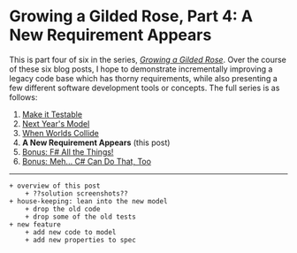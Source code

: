 Growing a Gilded Rose, Part 4: A New Requirement Appears
===

This is part four of six in the series, [_Growing a Gilded Rose_][0]. Over the
course of these six blog posts, I hope to demonstrate incrementally improving
a legacy code base which has thorny requirements, while also presenting a few
different software development tools or concepts. The full series is as follows:

1. [Make it Testable][1]
1. [Next Year's Model][2]
1. [When Worlds Collide][3]
1. **A New Requirement Appears** (this post)
1. [Bonus: F# All the Things!][5]
1. [Bonus: Meh... C# Can Do That, Too][6]

---

```
+ overview of this post
    + ??solution screenshots??
+ house-keeping: lean into the new model
    + drop the old code
    + drop some of the old tests
+ new feature
    + add new code to model
    + add new properties to spec
```


[0]: https://paul.blasuc.ci/posts/grow-a-rose.html
[1]: https://paul.blasuc.ci/posts/rose-1-testable.html
[2]: https://paul.blasuc.ci/posts/rose-2-model-fs.html
[3]: https://paul.blasuc.ci/posts/rose-3-coalesce.html
[4]: https://paul.blasuc.ci/posts/rose-4-extended.html
[5]: https://paul.blasuc.ci/posts/rose-5-fs-alone.html
[6]: https://paul.blasuc.ci/posts/rose-6-model-cs.html
[7]: https://github.com/pblasucci/GrowningGildedRose
